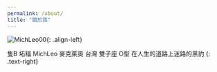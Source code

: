 ```yaml
---
permalink: /about/
title: "關於我"
---
```


![MichLeo00](https://user-images.githubusercontent.com/71741159/133176490-c3ce393a-d47e-4e84-8c69-2e15f85e2f4c.jpg){: .align-left}

隻B 坧稫 MichLeo 麥克萊奧
台灣
雙子座
O型
在人生的道路上迷路的黑豹
{: .text-right}
